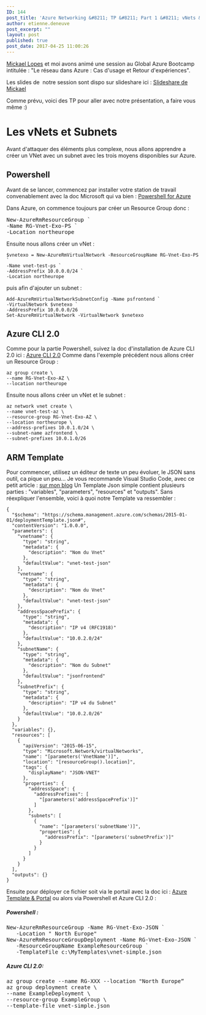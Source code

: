 ```yaml
---
ID: 144
post_title: 'Azure Networking &#8211; TP &#8211; Part 1 &#8211; vNets &#038; Subnets'
author: etienne.deneuve
post_excerpt: ""
layout: post
published: true
post_date: 2017-04-25 11:00:26
---
```

<a href="https://www.linkedin.com/in/lopesmickael">Mickael Lopes</a> et moi avons animé une session au Global Azure Bootcamp intitulée : "Le réseau dans Azure : Cas d'usage et Retour d'expériences".

Les slides de  notre session sont dispo sur slideshare ici : <a href="https://www.slideshare.net/MickaelLOPES91/gab-le-rseau-dans-azure">Slideshare de Mickael</a>

Comme prévu, voici des TP pour aller avec notre présentation, a faire vous même :)
<h1>Les vNets et Subnets</h1>
Avant d'attaquer des éléments plus complexe, nous allons apprendre a créer un VNet avec un subnet avec les trois moyens disponibles sur Azure.
<h2>Powershell</h2>
Avant de se lancer, commencez par installer votre station de travail convenablement avec la doc Microsoft qui va bien : <a href="https://docs.microsoft.com/fr-fr/powershell/azureps-cmdlets-docs">Powershell for Azure</a>

Dans Azure, on commence toujours par créer un Resource Group donc :
<pre>New-AzureRmResourceGroup `
-Name RG-Vnet-Exo-PS `
-Location northeurope</pre>
Ensuite nous allons créer un vNet :
<pre><code class="lang-powershell">$vnetexo = New-AzureRmVirtualNetwork -ResourceGroupName RG-Vnet-Exo-PS `
-Name vnet-test-ps `
-AddressPrefix 10.0.0.0/24 `
-Location northeurope</code></pre>
puis afin d'ajouter un subnet :
<pre><code class="lang-powershell">Add-AzureRmVirtualNetworkSubnetConfig -Name psfrontend `
-VirtualNetwork $vnetexo `
-AddressPrefix 10.0.0.0/26
Set-AzureRmVirtualNetwork -VirtualNetwork $vnetexo</code></pre>
<h2>Azure CLI 2.0</h2>
Comme pour la partie Powershell, suivez la doc d'installation de Azure CLI 2.0 ici : <a href="https://docs.microsoft.com/en-us/cli/azure/install-azure-cli">Azure CLI 2.0</a>
Comme dans l'exemple précédent nous allons créer un Resource Group :
<pre><code class="lang-bash">az group create \
--name RG-Vnet-Exo-AZ \
--location northeurope
</code></pre>
Ensuite nous allons créer un vNet et le subnet :
<pre><code class="lang-bash">az network vnet create \
--name vnet-test-az \
--resource-group RG-Vnet-Exo-AZ \
--location northeurope \
--address-prefixes 10.0.1.0/24 \
--subnet-name azfrontend \
--subnet-prefixes 10.0.1.0/26
</code></pre>
<h2>ARM Template</h2>
Pour commencer, utilisez un éditeur de texte un peu évoluer, le JSON sans outil, ca pique un peu... Je vous recommande Visual Studio Code, avec ce petit article : <a href="https://etiennedeneuve.github.io/2017/01/26/visual-studio-code-pour-ansible-terraform/" target="_blank" rel="noopener noreferrer">sur mon blog</a>
Un Template Json simple contient plusieurs parties : "variables", "parameters", "resources" et "outputs". Sans réexpliquer l'ensemble, voici à quoi notre Template va ressembler :
<pre><code class="lang-json">{
  "$schema": "https://schema.management.azure.com/schemas/2015-01-01/deploymentTemplate.json#",
  "contentVersion": "1.0.0.0",
  "parameters": {
    "vnetname": {
      "type": "string",
      "metadata": {
        "description": "Nom du Vnet"
      },
      "defaultValue": "vnet-test-json"
    },
    "vnetname": {
      "type": "string",
      "metadata": {
        "description": "Nom du Vnet"
      },
      "defaultValue": "vnet-test-json"
    },
    "addressSpacePrefix": {
      "type": "string",
      "metadata": {
        "description": "IP v4 (RFC1918)"
      },
      "defaultValue": "10.0.2.0/24"
    },
    "subnetName": {
      "type": "string",
      "metadata": {
        "description": "Nom du Subnet"
      },
      "defaultValue": "jsonfrontend"
    },
    "subnetPrefix": {
      "type": "string",
      "metadata": {
        "description": "IP v4 du Subnet"
      },
      "defaultValue": "10.0.2.0/26"
    }
  },
  "variables": {},
  "resources": [
    {
      "apiVersion": "2015-06-15",
      "type": "Microsoft.Network/virtualNetworks",
      "name": "[parameters('VnetName')]",
      "location": "[resourceGroup().location]",
      "tags": {
        "displayName": "JSON-VNET"
      },
      "properties": {
        "addressSpace": {
          "addressPrefixes": [
            "[parameters('addressSpacePrefix')]"
          ]
        },
        "subnets": [
          {
            "name": "[parameters('subnetName')]",
            "properties": {
              "addressPrefix": "[parameters('subnetPrefix')]"
            }
          }
        ]
      }
    }
  ],
  "outputs": {}
}</code></pre>
Ensuite pour déployer ce fichier soit via le portail avec la doc ici : <a href="https://docs.microsoft.com/en-us/azure/azure-resource-manager/resource-group-template-deploy-portal">Azure Template &amp; Portal</a>
ou alors via Powershell et Azure CLI 2.0 :
<h5>Powershell :</h5>
<pre>New-AzureRmResourceGroup -Name RG-Vnet-Exo-JSON `
   -Location " North Europe"
New-AzureRmResourceGroupDeployment -Name RG-Vnet-Exo-JSON `
   -ResourceGroupName ExampleResourceGroup `
   -TemplateFile c:\MyTemplates\vnet-simple.json</pre>
<h5>Azure CLI 2.0:</h5>
<pre>az group create --name RG-XXX --location "North Europe“
az group deployment create \
--name ExampleDeployment \
--resource-group ExampleGroup \
--template-file vnet-simple.json</pre>
